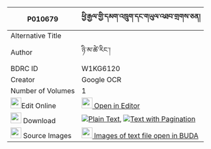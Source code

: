 |P010679|ཕྱི་རྒྱལ་གྱི་དམག་འཁྲུག་དང་གཡུལ་འཐབ་གྲགས་ཅན། 
| --- | --- 
|Alternative Title |
|Author| ཉི་མ་ཚེ་རིང་།
|BDRC ID | W1KG6120
|Creator | Google OCR
|Number of Volumes| 1
|<img width="25" src="https://img.icons8.com/color/25/000000/edit-property.png">Edit Online| [<img width="25" src="https://avatars.githubusercontent.com/u/45091458?s=200&v=4"> Open in Editor](http://editor.openpecha.org/P010679)
|<img width="25" src="https://img.icons8.com/fluent/48/000000/download-2.png"/>  Download | [![](https://img.icons8.com/color/20/000000/txt.png)Plain Text](https://github.com/Openpecha/P010679/releases/download/v2/chigyal_gyi_maktruk_dang_yul_t_plain_P010679.zip), [![](https://img.icons8.com/color/20/000000/txt.png)Text with Pagination](https://github.com/Openpecha/P010679/releases/download/v2/chigyal_gyi_maktruk_dang_yul_t_pages_P010679.zip)
|<img width="25" src="https://img.icons8.com/plasticine/100/000000/pictures-folder.png"/>  Source Images | [<img width="25" src="https://library.bdrc.io/icons/BUDA-small.svg"> Images of text file open in BUDA](https://library.bdrc.io/show/bdr:W1KG6120)